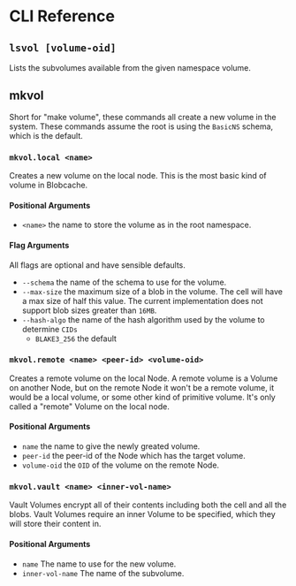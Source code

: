 # CLI Reference

## `lsvol [volume-oid]`
Lists the subvolumes available from the given namespace volume.

## mkvol
Short for "make volume", these commands all create a new volume in the system.
These commands assume the root is using the `BasicNS` schema, which is the default.

### `mkvol.local <name>`
Creates a new volume on the local node.
This is the most basic kind of volume in Blobcache.

#### Positional Arguments
- `<name>` the name to store the volume as in the root namespace.

#### Flag Arguments
All flags are optional and have sensible defaults.

- `--schema` the name of the schema to use for the volume.
- `--max-size` the maximum size of a blob in the volume. The cell will have a max size of half this value.
The current implementation does not support blob sizes greater than `16MB`.
- `--hash-algo` the name of the hash algorithm used by the volume to determine `CIDs`
    - `BLAKE3_256` the default

### `mkvol.remote <name> <peer-id> <volume-oid>`
Creates a remote volume on the local Node.
A remote volume is a Volume on another Node, but on the remote Node it won't be a remote volume, it would be a local volume, or some other kind of primitive volume.
It's only called a "remote" Volume on the local node.

#### Positional Arguments
- `name` the name to give the newly greated volume.
- `peer-id` the peer-id of the Node which has the target volume.
- `volume-oid` the `OID` of the volume on the remote Node.

### `mkvol.vault <name> <inner-vol-name>`
Vault Volumes encrypt all of their contents including both the cell and all the blobs.
Vault Volumes require an inner Volume to be specified, which they will store their content in.

#### Positional Arguments
- `name` The name to use for the new volume.
- `inner-vol-name` The name of the subvolume.
